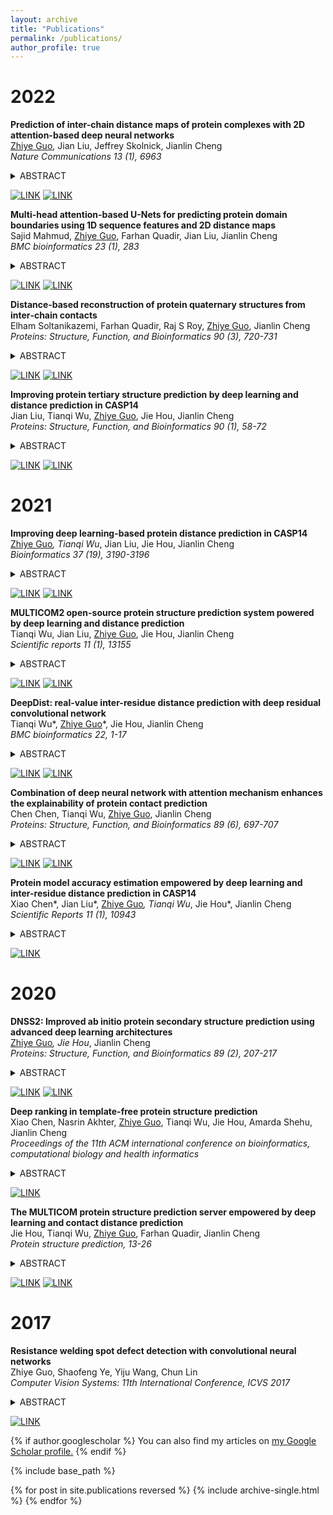 ```yaml
---
layout: archive
title: "Publications"
permalink: /publications/
author_profile: true
---
```


2022
===
**Prediction of inter-chain distance maps of protein complexes with 2D attention-based deep neural networks**  
<u>Zhiye Guo</u>, Jian Liu, Jeffrey Skolnick, Jianlin Cheng  
*Nature Communications 13 (1), 6963*  
<details><summary>ABSTRACT</summary> 
Residue-residue distance information is useful for predicting tertiary structures of protein monomers or quaternary structures of protein complexes. Many deep learning methods have been developed to predict intra-chain residue-residue distances of monomers accurately, but few methods can accurately predict inter-chain residue-residue distances of complexes. We develop a deep learning method CDPred (i.e., Complex Distance Prediction) based on the 2D attention-powered residual network to address the gap. Tested on two homodimer datasets, CDPred achieves the precision of 60.94% and 42.93% for top L/5 inter-chain contact predictions (L: length of the monomer in homodimer), respectively, substantially higher than DeepHomo’s 37.40% and 23.08% and GLINTER’s 48.09% and 36.74%. Tested on the two heterodimer datasets, the top Ls/5 inter-chain contact prediction precision (Ls: length of the shorter monomer in heterodimer) of CDPred is 47.59% and 22.87% respectively, surpassing GLINTER’s 23.24% and 13.49%. Moreover, the prediction of CDPred is complementary with that of AlphaFold2-multimer.
</details>

<a href='https://www.nature.com/articles/s41467-022-34600-2' target="_blank"><img alt='LINK' src='https://img.shields.io/badge/PAPER_LINK-100000?style=for-the-badge&logo=LINK&logoColor=9A8787&labelColor=0072EE&color=00B2FF'/></a>  <a href='https://github.com/BioinfoMachineLearning/CDPred' target="_blank"><img alt='LINK' src='https://img.shields.io/badge/CODE-100000?style=for-the-badge&logo=LINK&logoColor=9A8787&labelColor=0072EE&color=00FFB2'/></a> 

**Multi-head attention-based U-Nets for predicting protein domain boundaries using 1D sequence features and 2D distance maps**  
Sajid Mahmud, <u>Zhiye Guo</u>, Farhan Quadir, Jian Liu, Jianlin Cheng  
*BMC bioinformatics 23 (1), 283*  
<details><summary>ABSTRACT</summary> 
The information about the domain architecture of proteins is useful for studying protein structure and function. However, accurate prediction of protein domain boundaries (i.e., sequence regions separating two domains) from sequence remains a significant challenge. In this work, we develop a deep learning method based on multi-head U-Nets (called DistDom) to predict protein domain boundaries utilizing 1D sequence features and predicted 2D inter-residue distance map as input. The 1D features contain the evolutionary and physicochemical information of protein sequences, whereas the 2D distance map includes the structural information of proteins that was rarely used in domain boundary prediction before. The 1D and 2D features are processed by the 1D and 2D U-Nets respectively to generate hidden features. The hidden features are then used by the multi-head attention to predict the probability of each residue of a protein being in a domain boundary, leveraging both local and global information in the features. The residue-level domain boundary predictions can be used to classify proteins as single-domain or multi-domain proteins. It classifies the CASP14 single-domain and multi-domain targets at the accuracy of 75.9%, 13.28% more accurate than the state-of-the-art method. Tested on the CASP14 multi-domain protein targets with expert annotated domain boundaries, the average per-target F1 measure score of the domain boundary prediction by DistDom is 0.263, 29.56% higher than the state-of-the-art method.
</details>

<a href='https://link.springer.com/article/10.1186/s12859-022-04829-1' target="_blank"><img alt='LINK' src='https://img.shields.io/badge/PAPER_LINK-100000?style=for-the-badge&logo=LINK&logoColor=9A8787&labelColor=0072EE&color=00B2FF'/></a>  <a href='https://github.com/jianlin-cheng/DistDom' target="_blank"><img alt='LINK' src='https://img.shields.io/badge/CODE-100000?style=for-the-badge&logo=LINK&logoColor=9A8787&labelColor=0072EE&color=00FFB2'/></a> 


**Distance‐based reconstruction of protein quaternary structures from inter‐chain contacts**  
Elham Soltanikazemi, Farhan Quadir, Raj S Roy, <u>Zhiye Guo</u>, Jianlin Cheng  
*Proteins: Structure, Function, and Bioinformatics 90 (3), 720-731*  
<details><summary>ABSTRACT</summary> 
Predicting the quaternary structure of protein complex is an important problem. Inter-chain residue-residue contact prediction can provide useful information to guide the ab initio reconstruction of quaternary structures. However, few methods have been developed to build quaternary structures from predicted inter-chain contacts. Here, we develop the first method based on gradient descent optimization (GD) to build quaternary structures of protein dimers utilizing inter-chain contacts as distance restraints. We evaluate GD on several datasets of homodimers and heterodimers using true/predicted contacts and monomer structures as input. GD consistently performs better than both simulated annealing and Markov Chain Monte Carlo simulation. Starting from an arbitrarily quaternary structure randomly initialized from the tertiary structures of protein chains and using true inter-chain contacts as input, GD can reconstruct high-quality structural models for homodimers and heterodimers with average TM-score ranging from 0.92 to 0.99 and average interface root mean square distance from 0.72 Å to 1.64 Å. On a dataset of 115 homodimers, using predicted inter-chain contacts as restraints, the average TM-score of the structural models built by GD is 0.76. For 46% of the homodimers, high-quality structural models with TM-score ≥ 0.9 are reconstructed from predicted contacts. There is a strong correlation between the quality of the reconstructed models and the precision and recall of predicted contacts. Only a moderate precision or recall of inter-chain contact prediction is needed to build good structural models for most homodimers. Moreover, GD improves the quality of quaternary structures predicted by AlphaFold2 on a Critical Assessment of Techniques for Protein Structure Prediction–Critical Assessments of Predictions of Interactions dataset.
</details>

<a href='https://onlinelibrary.wiley.com/doi/full/10.1002/prot.26269' target="_blank"><img alt='LINK' src='https://img.shields.io/badge/PAPER_LINK-100000?style=for-the-badge&logo=LINK&logoColor=9A8787&labelColor=0072EE&color=00B2FF'/></a>  <a href='https://github.com/jianlin-cheng/DeepComplex2' target="_blank"><img alt='LINK' src='https://img.shields.io/badge/CODE-100000?style=for-the-badge&logo=LINK&logoColor=9A8787&labelColor=0072EE&color=00FFB2'/></a> 

**Improving protein tertiary structure prediction by deep learning and distance prediction in CASP14**  
Jian Liu, Tianqi Wu, <u>Zhiye Guo</u>, Jie Hou, Jianlin Cheng  
*Proteins: Structure, Function, and Bioinformatics 90 (1), 58-72*    
<details><summary>ABSTRACT</summary> 
Substantial progresses in protein structure prediction have been made by utilizing deep-learning and residue-residue distance prediction since CASP13. Inspired by the advances, we improve our CASP14 MULTICOM protein structure prediction system by incorporating three new components: (a) a new deep learning-based protein inter-residue distance predictor to improve template-free (ab initio) tertiary structure prediction, (b) an enhanced template-based tertiary structure prediction method, and (c) distance-based model quality assessment methods empowered by deep learning. In the 2020 CASP14 experiment, MULTICOM predictor was ranked seventh out of 146 predictors in tertiary structure prediction and ranked third out of 136 predictors in inter-domain structure prediction. The results demonstrate that the template-free modeling based on deep learning and residue-residue distance prediction can predict the correct topology for almost all template-based modeling targets and a majority of hard targets (template-free targets or targets whose templates cannot be recognized), which is a significant improvement over the CASP13 MULTICOM predictor. Moreover, the template-free modeling performs better than the template-based modeling on not only hard targets but also the targets that have homologous templates. The performance of the template-free modeling largely depends on the accuracy of distance prediction closely related to the quality of multiple sequence alignments. The structural model quality assessment works well on targets for which enough good models can be predicted, but it may perform poorly when only a few good models are predicted for a hard target and the distribution of model quality scores is highly skewed. MULTICOM is available at https://github.com/jianlin-cheng/MULTICOM_Human_CASP14/tree/CASP14_DeepRank3 and https://github.com/multicom-toolbox/multicom/tree/multicom_v2.0.
</details>

<a href='https://onlinelibrary.wiley.com/doi/full/10.1002/prot.26186' target="_blank"><img alt='LINK' src='https://img.shields.io/badge/PAPER_LINK-100000?style=for-the-badge&logo=LINK&logoColor=9A8787&labelColor=0072EE&color=00B2FF'/></a>  <a href='https://github.com/multicom-toolbox/multicom/tree/multicom_v2.0' target="_blank"><img alt='LINK' src='https://img.shields.io/badge/CODE-100000?style=for-the-badge&logo=LINK&logoColor=9A8787&labelColor=0072EE&color=00FFB2'/></a> 

2021
===

**Improving deep learning-based protein distance prediction in CASP14**  
<u>Zhiye Guo</u>*, Tianqi Wu*, Jian Liu, Jie Hou, Jianlin Cheng     
*Bioinformatics 37 (19), 3190-3196*      
<details><summary>ABSTRACT</summary> 
<strong>Motivation</strong>

Accurate prediction of residue–residue distances is important for protein structure prediction. We developed several protein distance predictors based on a deep learning distance prediction method and blindly tested them in the 14th Critical Assessment of Protein Structure Prediction (CASP14). The prediction method uses deep residual neural networks with the channel-wise attention mechanism to classify the distance between every two residues into multiple distance intervals. The input features for the deep learning method include co-evolutionary features as well as other sequence-based features derived from multiple sequence alignments (MSAs). Three alignment methods are used with multiple protein sequence/profile databases to generate MSAs for input feature generation. Based on different configurations and training strategies of the deep learning method, five MULTICOM distance predictors were created to participate in the CASP14 experiment.

<strong>Results</strong>  
Benchmarked on 37 hard CASP14 domains, the best performing MULTICOM predictor is ranked 5th out of 30 automated CASP14 distance prediction servers in terms of precision of top L/5 long-range contact predictions [i.e. classifying distances between two residues into two categories: in contact (<8 Angstrom) and not in contact otherwise] and performs better than the best CASP13 distance prediction method. The best performing MULTICOM predictor is also ranked 6th among automated server predictors in classifying inter-residue distances into 10 distance intervals defined by CASP14 according to the precision of distance classification. The results show that the quality and depth of MSAs depend on alignment methods and sequence databases and have a significant impact on the accuracy of distance prediction. Using larger training datasets and multiple complementary features improves prediction accuracy. However, the number of effective sequences in MSAs is only a weak indicator of the quality of MSAs and the accuracy of predicted distance maps. In contrast, there is a strong correlation between the accuracy of contact/distance predictions and the average probability of the predicted contacts, which can therefore be more effectively used to estimate the confidence of distance predictions and select predicted distance maps. 
</details>

<a href='https://academic.oup.com/bioinformatics/article/37/19/3190/6271413' target="_blank"><img alt='LINK' src='https://img.shields.io/badge/PAPER_LINK-100000?style=for-the-badge&logo=LINK&logoColor=9A8787&labelColor=0072EE&color=00B2FF'/></a>  <a href=' https://github.com/multicom-toolbox/deepdist' target="_blank"><img alt='LINK' src='https://img.shields.io/badge/CODE-100000?style=for-the-badge&logo=LINK&logoColor=9A8787&labelColor=0072EE&color=00FFB2'/></a> 


**MULTICOM2 open-source protein structure prediction system powered by deep learning and distance prediction**  
Tianqi Wu, Jian Liu, <u>Zhiye Guo</u>, Jie Hou, Jianlin Cheng    
*Scientific reports 11 (1), 13155*      
<details><summary>ABSTRACT</summary> 
Protein structure prediction is an important problem in bioinformatics and has been studied for decades. However, there are still few open-source comprehensive protein structure prediction packages publicly available in the field. In this paper, we present our latest open-source protein tertiary structure prediction system—MULTICOM2, an integration of template-based modeling (TBM) and template-free modeling (FM) methods. The template-based modeling uses sequence alignment tools with deep multiple sequence alignments to search for structural templates, which are much faster and more accurate than MULTICOM1. The template-free (ab initio or de novo) modeling uses the inter-residue distances predicted by DeepDist to reconstruct tertiary structure models without using any known structure as template. In the blind CASP14 experiment, the average TM-score of the models predicted by our server predictor based on the MULTICOM2 system is 0.720 for 58 TBM (regular) domains and 0.514 for 38 FM and FM/TBM (hard) domains, indicating that MULTICOM2 is capable of predicting good tertiary structures across the board. It can predict the correct fold for 76 CASP14 domains (95% regular domains and 55% hard domains) if only one prediction is made for a domain. The success rate is increased to 3% for both regular and hard domains if five predictions are made per domain. Moreover, the prediction accuracy of the pure template-free structure modeling method on both TBM and FM targets is very close to the combination of template-based and template-free modeling methods. This demonstrates that the distance-based template-free modeling method powered by deep learning can largely replace the traditional template-based modeling method even on TBM targets that TBM methods used to dominate and therefore provides a uniform structure modeling approach to any protein. Finally, on the 38 CASP14 FM and FM/TBM hard domains, MULTICOM2 server predictors (MULTICOM-HYBRID, MULTICOM-DEEP, MULTICOM-DIST) were ranked among the top 20 automated server predictors in the CASP14 experiment. After combining multiple predictors from the same research group as one entry, MULTICOM-HYBRID was ranked no. 5. The source code of MULTICOM2 is freely available at https://github.com/multicom-toolbox/multicom/tree/multicom_v2.0.
</details>

<a href='https://www.nature.com/articles/s41598-021-92395-6' target="_blank"><img alt='LINK' src='https://img.shields.io/badge/PAPER_LINK-100000?style=for-the-badge&logo=LINK&logoColor=9A8787&labelColor=0072EE&color=00B2FF'/></a>  <a href=' https://github.com/multicom-toolbox/multicom/tree/multicom_v2.0' target="_blank"><img alt='LINK' src='https://img.shields.io/badge/CODE-100000?style=for-the-badge&logo=LINK&logoColor=9A8787&labelColor=0072EE&color=00FFB2'/></a> 


**DeepDist: real-value inter-residue distance prediction with deep residual convolutional network**  
Tianqi Wu*, <u>Zhiye Guo</u>*, Jie Hou, Jianlin Cheng   
*BMC bioinformatics 22, 1-17*    
<details><summary>ABSTRACT</summary> 
<strong>Background</strong>

Driven by deep learning, inter-residue contact/distance prediction has been significantly improved and substantially enhanced ab initio protein structure prediction. Currently, most of the distance prediction methods classify inter-residue distances into multiple distance intervals instead of directly predicting real-value distances. The output of the former has to be converted into real-value distances to be used in tertiary structure prediction.

<strong>Results</strong>  
To explore the potentials of predicting real-value inter-residue distances, we develop a multi-task deep learning distance predictor (DeepDist) based on new residual convolutional network architectures to simultaneously predict real-value inter-residue distances and classify them into multiple distance intervals. Tested on 43 CASP13 hard domains, DeepDist achieves comparable performance in real-value distance prediction and multi-class distance prediction. The average mean square error (MSE) of DeepDist’s real-value distance prediction is 0.896 Å2 when filtering out the predicted distance ≥ 16 Å, which is lower than 1.003 Å2 of DeepDist’s multi-class distance prediction. When distance predictions are converted into contact predictions at 8 Å threshold (the standard threshold in the field), the precision of top L/5 and L/2 contact predictions of DeepDist’s multi-class distance prediction is 79.3% and 66.1%, respectively, higher than 78.6% and 64.5% of its real-value distance prediction and the best results in the CASP13 experiment.
</details>

<a href='https://link.springer.com/article/10.1186/s12859-021-03960-9' target="_blank"><img alt='LINK' src='https://img.shields.io/badge/PAPER_LINK-100000?style=for-the-badge&logo=LINK&logoColor=9A8787&labelColor=0072EE&color=00B2FF'/></a>  <a href='https://github.com/multicom-toolbox/deepdist' target="_blank"><img alt='LINK' src='https://img.shields.io/badge/CODE-100000?style=for-the-badge&logo=LINK&logoColor=9A8787&labelColor=0072EE&color=00FFB2'/></a> 


**Combination of deep neural network with attention mechanism enhances the explainability of protein contact prediction**  
Chen Chen, Tianqi Wu, <u>Zhiye Guo</u>, Jianlin Cheng   
*Proteins: Structure, Function, and Bioinformatics 89 (6), 697-707*    
<details><summary>ABSTRACT</summary> 
Deep learning has emerged as a revolutionary technology for protein residue-residue contact prediction since the 2012 CASP10 competition. Considerable advancements in the predictive power of the deep learning-based contact predictions have been achieved since then. However, little effort has been put into interpreting the black-box deep learning methods. Algorithms that can interpret the relationship between predicted contact maps and the internal mechanism of the deep learning architectures are needed to explore the essential components of contact inference and improve their explainability. In this study, we present an attention-based convolutional neural network for protein contact prediction, which consists of two attention mechanism-based modules: sequence attention and regional attention. Our benchmark results on the CASP13 free-modeling targets demonstrate that the two attention modules added on top of existing typical deep learning models exhibit a complementary effect that contributes to prediction improvements. More importantly, the inclusion of the attention mechanism provides interpretable patterns that contain useful insights into the key fold-determining residues in proteins. We expect the attention-based model can provide a reliable and practically interpretable technique that helps break the current bottlenecks in explaining deep neural networks for contact prediction. The source code of our method is available at https://github.com/jianlin-cheng/InterpretContactMap.
</details>

<a href='https://onlinelibrary.wiley.com/doi/full/10.1002/prot.26052' target="_blank"><img alt='LINK' src='https://img.shields.io/badge/PAPER_LINK-100000?style=for-the-badge&logo=LINK&logoColor=9A8787&labelColor=0072EE&color=00B2FF'/></a>  <a href='https://github.com/jianlin-cheng/InterpretContactMap' target="_blank"><img alt='LINK' src='https://img.shields.io/badge/CODE-100000?style=for-the-badge&logo=LINK&logoColor=9A8787&labelColor=0072EE&color=00FFB2'/></a> 


**Protein model accuracy estimation empowered by deep learning and inter-residue distance prediction in CASP14**  
Xiao Chen*, Jian Liu*, <u>Zhiye Guo</u>*, Tianqi Wu*, Jie Hou*, Jianlin Cheng  
*Scientific Reports 11 (1), 10943*    
<details><summary>ABSTRACT</summary> 
The inter-residue contact prediction and deep learning showed the promise to improve the estimation of protein model accuracy (EMA) in the 13th Critical Assessment of Protein Structure Prediction (CASP13). To further leverage the improved inter-residue distance predictions to enhance EMA, during the 2020 CASP14 experiment, we integrated several new inter-residue distance features with the existing model quality assessment features in several deep learning methods to predict the quality of protein structural models. According to the evaluation of performance in selecting the best model from the models of CASP14 targets, our three multi-model predictors of estimating model accuracy (MULTICOM-CONSTRUCT, MULTICOM-AI, and MULTICOM-CLUSTER) achieve the averaged loss of 0.073, 0.079, and 0.081, respectively, in terms of the global distance test score (GDT-TS). The three methods are ranked first, second, and third out of all 68 CASP14 predictors. MULTICOM-DEEP, the single-model predictor of estimating model accuracy (EMA), is ranked within top 10 among all the single-model EMA methods according to GDT-TS score loss. The results demonstrate that inter-residue distance features are valuable inputs for deep learning to predict the quality of protein structural models. However, larger training datasets and better ways of leveraging inter-residue distance information are needed to fully explore its potentials.
</details>

<a href='https://www.nature.com/articles/s41598-021-90303-6' target="_blank"><img alt='LINK' src='https://img.shields.io/badge/PAPER_LINK-100000?style=for-the-badge&logo=LINK&logoColor=9A8787&labelColor=0072EE&color=00B2FF'/></a>  

2020
===

**DNSS2: Improved ab initio protein secondary structure prediction using advanced deep learning architectures**  
<u>Zhiye Guo</u>*, Jie Hou*, Jianlin Cheng   
*Proteins: Structure, Function, and Bioinformatics 89 (2), 207-217*    
<details><summary>ABSTRACT</summary> 
Accurate prediction of protein secondary structure (alpha-helix, beta-strand and coil) is a crucial step for protein inter-residue contact prediction and ab initio tertiary structure prediction. In a previous study, we developed a deep belief network-based protein secondary structure method (DNSS1) and successfully advanced the prediction accuracy beyond 80%. In this work, we developed multiple advanced deep learning architectures (DNSS2) to further improve secondary structure prediction. The major improvements over the DNSS1 method include (a) designing and integrating six advanced one-dimensional deep convolutional/recurrent/residual/memory/fractal/inception networks to predict 3-state and 8-state secondary structure, and (b) using more sensitive profile features inferred from Hidden Markov model (HMM) and multiple sequence alignment (MSA). Most of the deep learning architectures are novel for protein secondary structure prediction. DNSS2 was systematically benchmarked on independent test data sets with eight state-of-art tools and consistently ranked as one of the best methods. Particularly, DNSS2 was tested on the protein targets of 2018 CASP13 experiment and achieved the Q3 score of 81.62%, SOV score of 72.19%, and Q8 score of 73.28%. DNSS2 is freely available at: https://github.com/multicom-toolbox/DNSS2.
</details>

<a href='https://onlinelibrary.wiley.com/doi/abs/10.1002/prot.26007' target="_blank"><img alt='LINK' src='https://img.shields.io/badge/PAPER_LINK-100000?style=for-the-badge&logo=LINK&logoColor=9A8787&labelColor=0072EE&color=00B2FF'/></a>  <a href='https://github.com/multicom-toolbox/DNSS2' target="_blank"><img alt='LINK' src='https://img.shields.io/badge/CODE-100000?style=for-the-badge&logo=LINK&logoColor=9A8787&labelColor=0072EE&color=00FFB2'/></a>  


**Deep ranking in template-free protein structure prediction**  
Xiao Chen, Nasrin Akhter, <u>Zhiye Guo</u>, Tianqi Wu, Jie Hou, Amarda Shehu, Jianlin Cheng  
*Proceedings of the 11th ACM international conference on bioinformatics, computational biology and health informatics*    
<details><summary>ABSTRACT</summary> 
The road to the discovery of the biological activities of a protein molecule in the cell goes through knowledge of its three-dimensional, biologically-active structure(s). Current evidence suggests significant regions of the protein universe are inaccessible by either wet-laboratory structure determination or homology modeling. While great progress has been made by computational approaches in elucidating dark regions of the proteome, inherent challenges remain. In this paper, we advance research on addressing one such a challenge known as model (quality) assessment. In essence, the task involves discriminating relevant structure(s) among many computed for a protein of interest. We propose a method based on deep learning and evaluate it on tertiary structures computed by a popular de-novo platform on benchmark datasets. The method uses novel protein residue-residue distance features, improved residue-residue contacts, together with other features, such as energies and model topology similarity, to estimate the quality of protein models. A detailed evaluation shows that the proposed method outperforms related ones and advances the state of the art in model assessment.
</details>

<a href='https://dl.acm.org/doi/abs/10.1145/3388440.3412469' target="_blank"><img alt='LINK' src='https://img.shields.io/badge/PAPER_LINK-100000?style=for-the-badge&logo=LINK&logoColor=9A8787&labelColor=0072EE&color=00B2FF'/></a> 


**The MULTICOM protein structure prediction server empowered by deep learning and contact distance prediction**  
Jie Hou, Tianqi Wu, <u>Zhiye Guo</u>, Farhan Quadir, Jianlin Cheng  
*Protein structure prediction, 13-26*     
<details><summary>ABSTRACT</summary> 
Prediction of the three-dimensional (3D) structure of a protein from its sequence is important for studying its biological function. With the advancement in deep learning contact distance prediction and residue–residue coevolutionary analysis, significant progress has been made in both template-based and template-free protein structure prediction in the last several years. Here, we provide a practical guide for our latest MULTICOM protein structure prediction system built on top of the latest advances, which was rigorously tested in the 2018 CASP13 experiment. Its specific functionalities include: (1) prediction of 1D structural features (secondary structure, solvent accessibility, disordered regions) and 2D interresidue contacts; (2) domain boundary prediction; (3) template-based (or homology) 3D structure modeling; (4) contact distance-driven ab initio 3D structure modeling; and (5) large-scale protein quality assessment enhanced by deep learning and predicted contacts. The MULTICOM web server (http://sysbio.rnet.missouri.edu/multicom_cluster/) presents all the 1D, 2D, and 3D prediction results and quality assessment to users via user-friendly web interfaces and e-mails. The source code of the MULTICOM package is also available at https://github.com/multicom-toolbox/multicom.
</details>

<a href='https://link.springer.com/protocol/10.1007/978-1-0716-0708-4_2' target="_blank"><img alt='LINK' src='https://img.shields.io/badge/PAPER_LINK-100000?style=for-the-badge&logo=LINK&logoColor=9A8787&labelColor=0072EE&color=00B2FF'/></a>  <a href='https://github.com/multicom-toolbox/multicom' target="_blank"><img alt='LINK' src='https://img.shields.io/badge/CODE-100000?style=for-the-badge&logo=LINK&logoColor=9A8787&labelColor=0072EE&color=00FFB2'/></a>  

2017
===

**Resistance welding spot defect detection with convolutional neural networks**  
Zhiye Guo, Shaofeng Ye, Yiju Wang, Chun Lin  
*Computer Vision Systems: 11th International Conference, ICVS 2017*     
<details><summary>ABSTRACT</summary> 
A convolutional neural network based method is proposed in this paper to classify the images of resistance welding spot. The features of resistance wielding spots are very complex and diverse, which made it difficult to separate the good ones and the bad ones using hard threshold. Several types of convolutional neural networks with different depths and layer nodes are built to learn the features of welding spot. 10 thousand labeled images are used for training and 3 hundred images are used to test the network. As a result, we get a 99.01% accuracy on test images, which is 97.70% better than human inspection.
</details>

<a href='https://link.springer.com/chapter/10.1007/978-3-319-68345-4_15' target="_blank"><img alt='LINK' src='https://img.shields.io/badge/PAPER_LINK-100000?style=for-the-badge&logo=LINK&logoColor=9A8787&labelColor=0072EE&color=00B2FF'/></a> 

{% if author.googlescholar %}
  You can also find my articles on <u><a href="{{author.googlescholar}}">my Google Scholar profile</a>.</u>
{% endif %}

{% include base_path %}

{% for post in site.publications reversed %}
  {% include archive-single.html %}
{% endfor %}

